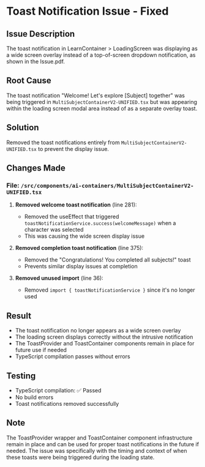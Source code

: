 # Toast Notification Issue - Fixed

## Issue Description
The toast notification in LearnContainer > LoadingScreen was displaying as a wide screen overlay instead of a top-of-screen dropdown notification, as shown in the Issue.pdf.

## Root Cause
The toast notification "Welcome! Let's explore [Subject] together" was being triggered in `MultiSubjectContainerV2-UNIFIED.tsx` but was appearing within the loading screen modal area instead of as a separate overlay toast.

## Solution
Removed the toast notifications entirely from `MultiSubjectContainerV2-UNIFIED.tsx` to prevent the display issue.

## Changes Made

### File: `/src/components/ai-containers/MultiSubjectContainerV2-UNIFIED.tsx`

1. **Removed welcome toast notification** (line 281):
   - Removed the useEffect that triggered `toastNotificationService.success(welcomeMessage)` when a character was selected
   - This was causing the wide screen display issue

2. **Removed completion toast notification** (line 375):
   - Removed the "Congratulations! You completed all subjects!" toast
   - Prevents similar display issues at completion

3. **Removed unused import** (line 36):
   - Removed `import { toastNotificationService }` since it's no longer used

## Result
- The toast notification no longer appears as a wide screen overlay
- The loading screen displays correctly without the intrusive notification
- The ToastProvider and ToastContainer components remain in place for future use if needed
- TypeScript compilation passes without errors

## Testing
- TypeScript compilation: ✅ Passed
- No build errors
- Toast notifications removed successfully

## Note
The ToastProvider wrapper and ToastContainer component infrastructure remain in place and can be used for proper toast notifications in the future if needed. The issue was specifically with the timing and context of when these toasts were being triggered during the loading state.
